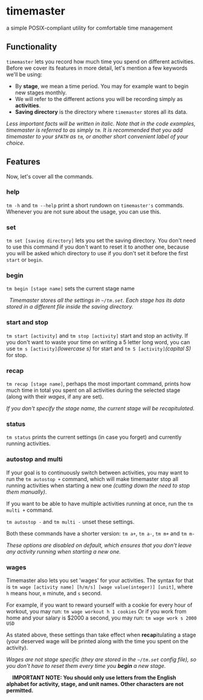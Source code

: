 # timemaster
a simple POSIX-compliant utility for comfortable time management
## Functionality
`timemaster` lets you record how much time you spend on different activities. Before we cover its features in more detail, let's mention a few keywords we'll be using:
- By **stage**, we mean a time period. You may for example want to begin new stages monthly.
- We will refer to the different actions you will be recording simply as **activities**.
- **Saving directory** is the directory where `timemaster` stores all its data.

*Less important facts will be written in italic. Note that in the code examples, timemaster is referred to as simply `tm`. It is recommended that you add timemaster to your `$PATH` as `tm`, or another short convenient label of your choice.*
## Features
Now, let's cover all the commands.
### help
`tm -h` and `tm --help` print a short rundown on `timemaster's` commands. Whenever you are not sure about the usage, you can use this.
### set
`tm set [saving directory]` lets you set the saving directory. You don't need to use this command if you don't want to reset it to another one, because you will be asked which directory to use if you don't set it before the first `start` or `begin`.
### begin
`tm begin [stage name]` sets the current stage name 

&nbsp;
*Timemaster stores all the settings in `~/tm.set`. Each stage has its data stored in a different file inside the saving directory.*
### start and stop
`tm start [activity]` and `tm stop [activity]` start and stop an activity.
If you don't want to waste your time on writing a 5 letter long word, you can use `tm s [activity]`*(lowercase s)* for start and `tm S [activity]`*(capital S)* for stop.
### recap
`tm recap [stage name]`, perhaps the most important command, prints how much time in total you spent on all activities during the selected stage (along with their *wages*, if any are set).

*If you don't specify the stage name, the current stage will be recapitulated.*
### status
`tm status` prints the current settings (in case you forget) and currently running activities.
### autostop and multi
If your goal is to continuously switch between activities, you may want to run the `tm autostop +` command, which will make timemaster stop all running activities when starting a new one *(cutting down the need to stop them manually)*.

If you want to be able to have multiple activities running at once, run the `tm multi +` command.

`tm autostop -` and `tm multi -` unset these settings.

Both these commands have a shorter version: `tm a+`, `tm a-`, `tm m+` and `tm m-`

*These options are disabled on default, which ensures that you don't leave any activity running when starting a new one.*
### wages
Timemaster also lets you set 'wages' for your activities. The syntax for that is `tm wage [activity name] [h/m/s] [wage value(integer)] [unit]`, where `h` means hour, `m` minute, and `s` second.

For example, if you want to reward yourself with a cookie for every hour of workout, you may run:
`tm wage workout h 1 cookies`
Or if you work from home and your salary is $2000 a second, you may run:
`tm wage work s 2000 USD`

As stated above, these settings than take effect when **recap**itulating a stage (your deserved wage will be printed along with the time you spent on the activity).

*Wages are not stage specific (they are stored in the `~/tm.set` config file), so you don't have to reset them every time you **begin** a new stage.*

&nbsp;
&nbsp;
**IMPORTANT NOTE: You should only use letters from the English alphabet for activity, stage, and unit names. Other characters are not permitted.**
